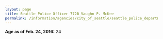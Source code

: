```yaml
---
layout: page
title: Seattle Police Officer 7720 Vaughn P. McKee
permalink: /information/agencies/city_of_seattle/seattle_police_department/copbook/7720/
---
```


**Age as of Feb. 24, 2016:** 24
